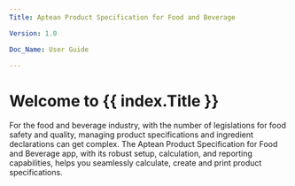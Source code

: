 ```yaml
---
Title: Aptean Product Specification for Food and Beverage

Version: 1.0

Doc_Name: User Guide

---
```

# Welcome to {{ index.Title }}

For the food and beverage industry, with the number of legislations for food safety and quality, managing product specifications and ingredient declarations can get complex.
The Aptean Product Specification for Food and Beverage app, with its robust setup, calculation, and reporting capabilities, helps you seamlessly calculate, create and print product specifications.

